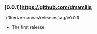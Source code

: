 ### [0.0.1](https://github.com/dmamills
,/filterize-canvas/releases/tag/v0.0.1)

- The first release